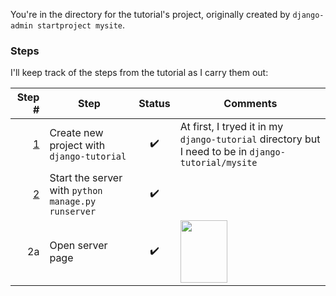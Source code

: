 You're in the directory for the tutorial's project, originally created by `django-admin startproject mysite`.

### Steps
I'll keep track of the steps from the tutorial as I carry them out:

| Step # | Step | Status | Comments |
| ---: | --- | :---: | --- |
| [1](https://docs.djangoproject.com/en/4.2/intro/tutorial01/#creating-a-project) | Create new project with `django-tutorial` | ✔️ | At first, I tryed it in my `django-tutorial` directory but I need to be in `django-tutorial/mysite` |
| [2](https://docs.djangoproject.com/en/4.2/intro/tutorial01/#creating-a-project) | Start the server with `python manage.py runserver` | ✔️ |  |
| 2a | Open server page | ✔️ | <img src="https://github.com/pfuntner/django-tutorial/assets/23261559/64c9eab5-f756-438a-8c41-87c308326e09" width="75" height="100"  /> |
